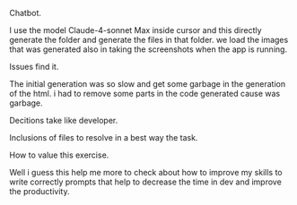 Chatbot.

I use the model Claude-4-sonnet Max inside cursor and this directly generate the folder and generate the files in that folder.
we load the images that was generated also in taking the screenshots when the app is running. 

Issues find it.

The initial generation was so slow and get some garbage in the generation of the html. i had to remove some parts in the code generated cause was garbage.

Decitions take like developer.

Inclusions of files to resolve in a best way the task.

How to value this exercise.

Well i guess this help me more to check about how to improve my skills to write correctly prompts that help to decrease the time in dev and improve the productivity.